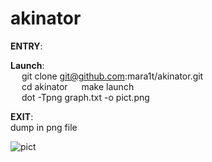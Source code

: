# akinator

**ENTRY**:
    
**Launch**:  
    &emsp; git clone git@github.com:mara1t/akinator.git  
    &emsp; cd akinator
    &emsp; make launch  
    &emsp; dot -Tpng graph.txt -o pict.png  
      
 
**EXIT**:  
  dump in png file

![pict](https://user-images.githubusercontent.com/88665544/159186259-df4e21f6-f7f7-4c2a-9e9b-dc4cf80020ab.png)
